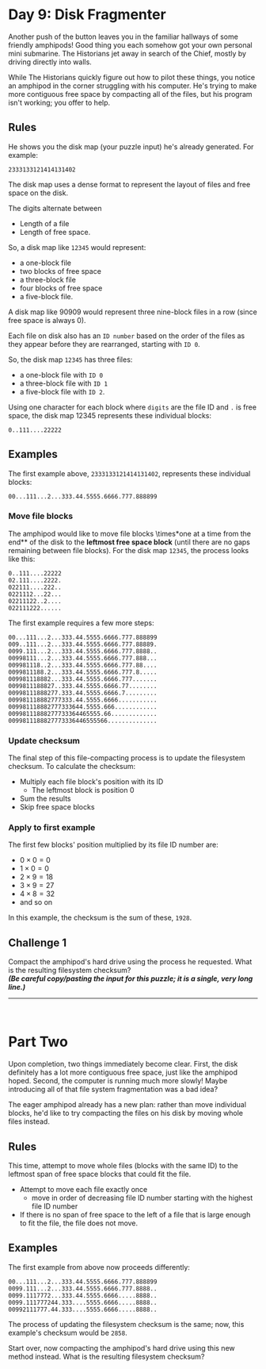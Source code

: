 # Day 9: Disk Fragmenter

Another push of the button leaves you in the familiar hallways of some friendly amphipods! Good thing you each somehow got your own personal mini submarine. The Historians jet away in search of the Chief, mostly by driving directly into walls.

While The Historians quickly figure out how to pilot these things, you notice an amphipod in the corner struggling with his computer. He's trying to make more contiguous free space by compacting all of the files, but his program isn't working; you offer to help.

## Rules

He shows you the disk map (your puzzle input) he's already generated. For example:

    2333133121414131402

The disk map uses a dense format to represent the layout of files and free space on the disk.

The digits alternate between
- Length of a file
- Length of free space.

So, a disk map like `12345` would represent:
- a one-block file
- two blocks of free space
- a three-block file
- four blocks of free space
- a five-block file. 

A disk map like 90909 would represent three nine-block files in a row (since free space is always 0).

Each file on disk also has an `ID number` based on the order of the files as they appear before they are rearranged, starting with `ID 0`.  

So, the disk map `12345` has three files:
- a one-block file with `ID 0`
- a three-block file with `ID 1`
- a five-block file with `ID 2`. 

Using one character for each block where `digits` are the file ID and `.` is free space, the disk map 12345 represents these individual blocks:

    0..111....22222

## Examples

The first example above, `2333133121414131402`, represents these individual blocks:

    00...111...2...333.44.5555.6666.777.888899

### Move file blocks

The amphipod would like to move file blocks \times*one at a time from the end** of the disk to the **leftmost free space block** (until there are no gaps remaining between file blocks). For the disk map `12345`, the process looks like this:

    0..111....22222
    02.111....2222.
    022111....222..
    0221112...22...
    02211122..2....
    022111222......

The first example requires a few more steps:

    00...111...2...333.44.5555.6666.777.888899
    009..111...2...333.44.5555.6666.777.88889.
    0099.111...2...333.44.5555.6666.777.8888..
    00998111...2...333.44.5555.6666.777.888...
    009981118..2...333.44.5555.6666.777.88....
    0099811188.2...333.44.5555.6666.777.8.....
    009981118882...333.44.5555.6666.777.......
    0099811188827..333.44.5555.6666.77........
    00998111888277.333.44.5555.6666.7.........
    009981118882777333.44.5555.6666...........
    009981118882777333644.5555.666............
    00998111888277733364465555.66.............
    0099811188827773336446555566..............

### Update checksum

The final step of this file-compacting process is to update the filesystem checksum. To calculate the checksum:
- Multiply each file block's position with its ID
    - The leftmost block is position 0
- Sum the results 
- Skip free space blocks

### Apply to first example

The first few blocks' position multiplied by its file ID number are:
- $0 \times 0 = 0$
- $1 \times 0 = 0$
- $2 \times 9 = 18$
- $3 \times 9 = 27$
- $4 \times 8 = 32$
- and so on

In this example, the checksum is the sum of these, `1928`.

## Challenge 1

Compact the amphipod's hard drive using the process he requested. What is the resulting filesystem checksum?  
***(Be careful copy/pasting the input for this puzzle; it is a single, very long line.)***

<hr><br>

# Part Two

Upon completion, two things immediately become clear. First, the disk definitely has a lot more contiguous free space, just like the amphipod hoped. Second, the computer is running much more slowly! Maybe introducing all of that file system fragmentation was a bad idea?

The eager amphipod already has a new plan: rather than move individual blocks, he'd like to try compacting the files on his disk by moving whole files instead.

## Rules

This time, attempt to move whole files (blocks with the same ID) to the leftmost span of free space blocks that could fit the file. 

- Attempt to move each file exactly once
    - move in order of decreasing file ID number starting with the highest file ID number
- If there is no span of free space to the left of a file that is large enough to fit the file, the file does not move.

## Examples

The first example from above now proceeds differently:

    00...111...2...333.44.5555.6666.777.888899
    0099.111...2...333.44.5555.6666.777.8888..
    0099.1117772...333.44.5555.6666.....8888..
    0099.111777244.333....5555.6666.....8888..
    00992111777.44.333....5555.6666.....8888..

The process of updating the filesystem checksum is the same; now, this example's checksum would be `2858`.

Start over, now compacting the amphipod's hard drive using this new method instead. What is the resulting filesystem checksum?